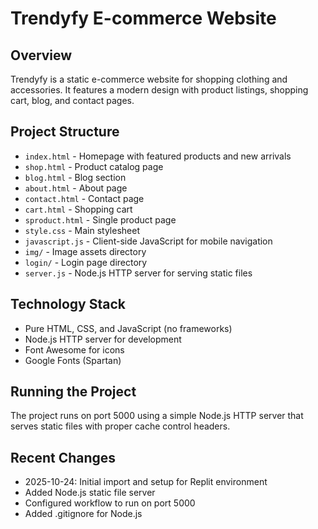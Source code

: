 # Trendyfy E-commerce Website

## Overview
Trendyfy is a static e-commerce website for shopping clothing and accessories. It features a modern design with product listings, shopping cart, blog, and contact pages.

## Project Structure
- `index.html` - Homepage with featured products and new arrivals
- `shop.html` - Product catalog page
- `blog.html` - Blog section
- `about.html` - About page
- `contact.html` - Contact page
- `cart.html` - Shopping cart
- `sproduct.html` - Single product page
- `style.css` - Main stylesheet
- `javascript.js` - Client-side JavaScript for mobile navigation
- `img/` - Image assets directory
- `login/` - Login page directory
- `server.js` - Node.js HTTP server for serving static files

## Technology Stack
- Pure HTML, CSS, and JavaScript (no frameworks)
- Node.js HTTP server for development
- Font Awesome for icons
- Google Fonts (Spartan)

## Running the Project
The project runs on port 5000 using a simple Node.js HTTP server that serves static files with proper cache control headers.

## Recent Changes
- 2025-10-24: Initial import and setup for Replit environment
- Added Node.js static file server
- Configured workflow to run on port 5000
- Added .gitignore for Node.js
